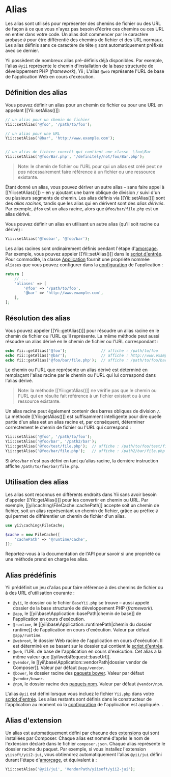Alias
=====

Les alias sont utilisés  pour représenter des chemins de fichier ou des URL de façon à ce que vous n'ayez pas besoin d'écrire ces chemins ou ces URL en entier dans votre code. Un alias doit commencer par le caractère arobase `@` pour être différentié des chemins de fichier et des URL normaux. Les alias définis sans ce caractère de tête `@` sont automatiquement préfixés avec ce dernier.

Yii possèdent de nombreux alias pré-définis déjà disponibles. Par exemple, l'alias `@yii` représente le chemin d'installation de la base structurée de développement PHP (*framework*), Yii ; L'alias `@web` représente l'URL de base de l'application Web en cours d'exécution.

Définition des alias <span id="defining-aliases"></span>
--------------------

Vous pouvez définir un alias pour un chemin de fichier ou pour une URL en appelant [[Yii::setAlias()]]:

```php
// un alias pour un chemin de fichier
Yii::setAlias('@foo', '/path/to/foo');

// un alias pour une URL
Yii::setAlias('@bar', 'http://www.example.com');


// un alias de fichier concrêt qui contient une classe  \foo\Bar
Yii::setAlias('@foo/Bar.php', '/definitely/not/foo/Bar.php');
```

> Note: le chemin de fichier ou l'URL pour qui un alias est créé peut *ne pas* nécessairement faire référence à un fichier ou une ressource existante.

Étant donné un alias, vous pouvez dériver un autre alias – sans faire appel à [[Yii::setAlias()]]) – en y ajoutant une barre oblique de division `/` suivi d'un ou plusieurs segments de chemin. Les alias définis via [[Yii::setAlias()]] sont des *alias racines*, tandis que les alias qui en dérivent sont des *alias dérivés*. Par exemple, `@foo` est un alias racine, alors que `@foo/bar/file.php` est un alias dérivé.

Vous pouvez définir un alias en utilisant un autre alias (qu'il soit racine ou dérivé) :

```php
Yii::setAlias('@foobar', '@foo/bar');
```

Les alias racines sont ordinairement définis pendant l'étape d'[amorçage](runtime-bootstrapping.md). Par exemple, vous pouvez appeler [[Yii::setAlias()]] dans le [script d'entrée](structure-entry-scripts.md). Pour commodité, la classe [Application](structure-applications.md) fournit une propriété nommée `aliases` que vous pouvez configurer dans la [configuration](concept-configurations.md) de l'application :

```php
return [
    // ...
    'aliases' => [
        '@foo' => '/path/to/foo',
        '@bar' => 'http://www.example.com',
    ],
];
```


Résolution des alias <span id="resolving-aliases"></span>
--------------------

Vous pouvez appeler [[Yii::getAlias()]] pour résoudre un alias racine en le chemin de fichier ou l'URL qu'il représente. La même méthode peut aussi résoudre un alias dérivé en le chemin de fichier ou l'URL correspondant :

```php
echo Yii::getAlias('@foo');               // affiche : /path/to/foo
echo Yii::getAlias('@bar');               // affiche : http://www.example.com
echo Yii::getAlias('@foo/bar/file.php');  // affiche : /path/to/foo/bar/file.php
```

Le chemin ou l'URL que représente un alias dérivé est déterminé en remplaçant l'alias racine par le chemin ou l'URL qui lui correspond dans l'alias dérivé.

> Note: la méthode [[Yii::getAlias()]] ne vérifie pas que le chemin ou l'URL qui en résulte fait référence à un fichier existant ou à une ressource existante.


Un alias racine peut également contenir des barres obliques de division `/`. La méthode [[Yii::getAlias()]] est suffisamment intelligente pour dire quelle partie d'un alias est un alias racine et, par conséquent, déterminer correctement le chemin de fichier ou l'URL qui correspond : 

```php
Yii::setAlias('@foo', '/path/to/foo');
Yii::setAlias('@foo/bar', '/path2/bar');
Yii::getAlias('@foo/test/file.php');  // affiche : /path/to/foo/test/file.php
Yii::getAlias('@foo/bar/file.php');   // affiche : /path2/bar/file.php
```

Si `@foo/bar` n'est pas défini en tant qu'alias racine, la dernière instruction affiche `/path/to/foo/bar/file.php`.


Utilisation des alias <span id="using-aliases"></span>
---------------------

Les alias sont reconnus en différents endroits dans Yii sans avoir besoin d'appeler [[Yii::getAlias()]] pour les convertir en chemin ou URL. Par exemple, [[yii\caching\FileCache::cachePath]] accepte soit un chemin de fichier, soit un alias représentant un chemin de fichier, grâce au préfixe `@` qui permet de différentier un chemin de fichier d'un alias.

```php
use yii\caching\FileCache;

$cache = new FileCache([
    'cachePath' => '@runtime/cache',
]);
```

Reportez-vous à la documentation de l'API pour savoir si une propriété ou une méthode prend en charge les alias.


Alias prédéfinis  <span id="predefined-aliases"></span>
----------------

Yii prédéfinit un jeu d'alias pour faire référence à des chemins de fichier ou à des URL d'utilisation courante :

- `@yii`, le dossier où le fichier `BaseYii.php` se trouve – aussi appelé dossier de la base structurée de développement PHP (*framework*).
- `@app`, le  [[yii\base\Application::basePath|chemin de base]] de l'application en cours d'exécution. 
- `@runtime`, le [[yii\base\Application::runtimePath|chemin du dossier runtime]] de l'application en cours d'exécution. Valeur par défaut `@app/runtime`.
- `@webroot`, le dossier Web racine de l'application en cours d'exécution. Il est déterminé en se basant sur le dossier qui contient le [script d'entrée](structure-entry-scripts.md).
- `@web`, l'URL de base de l'application en cours d'exécution. Cet alias a la même valeur que  [[yii\web\Request::baseUrl]].
- `@vendor`, le [[yii\base\Application::vendorPath|dossier vendor de Composer]]. Valeur par défaut `@app/vendor`.
- `@bower`, le dossier racine des [paquets bower](http://bower.io/). Valeur par défaut `@vendor/bower`.
- `@npm`, le dossier racine des [paquets npm](https://www.npmjs.org/). Valeur par défaut `@vendor/npm`.

L'alias `@yii` est défini lorsque vous incluez le fichier `Yii.php` dans votre [script d'entrée](structure-entry-scripts.md). Les alias restants sont définis dans le constructeur de l'application au moment où la [configuration](concept-configurations.md) de l'application est appliquée.
 .


Alias d'extension <span id="extension-aliases"></span>
-----------------

Un alias est automatiquement défini par chacune des [extensions](structure-extensions.md) qui sont installées par Composer. Chaque alias est nommé d'après le nom de l'extension déclaré dans le fichier `composer.json`. Chaque alias représente le dossier racine du paquet. Par exemple, si vous installez l'extension `yiisoft/yii2-jui`, vous obtiendrez automatiquement l'alias `@yii/jui` défini durant l'étape d'[amorçage](runtime-bootstrapping.md), et équivalent à :

```php
Yii::setAlias('@yii/jui', 'VendorPath/yiisoft/yii2-jui');
```
